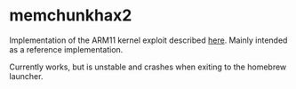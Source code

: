 # memchunkhax2

Implementation of the ARM11 kernel exploit described [here](https://media.ccc.de/v/32c3-7240-console_hacking). Mainly intended as a reference implementation.

Currently works, but is unstable and crashes when exiting to the homebrew launcher.
